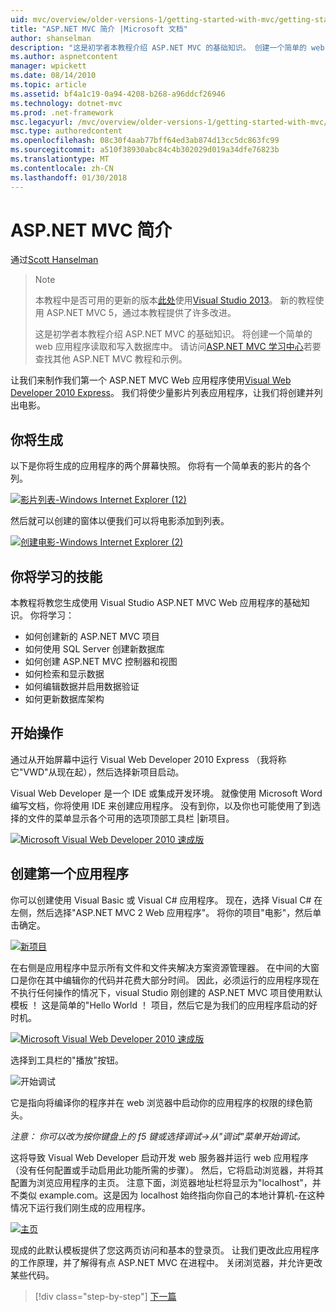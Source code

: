 ```yaml
---
uid: mvc/overview/older-versions-1/getting-started-with-mvc/getting-started-with-mvc-part1
title: "ASP.NET MVC 简介 |Microsoft 文档"
author: shanselman
description: "这是初学者本教程介绍 ASP.NET MVC 的基础知识。 创建一个简单的 web 应用程序读取和写入数据库中。"
ms.author: aspnetcontent
manager: wpickett
ms.date: 08/14/2010
ms.topic: article
ms.assetid: bf4a1c19-0a94-4208-b268-a96ddcf26946
ms.technology: dotnet-mvc
ms.prod: .net-framework
msc.legacyurl: /mvc/overview/older-versions-1/getting-started-with-mvc/getting-started-with-mvc-part1
msc.type: authoredcontent
ms.openlocfilehash: 08c30f4aab77bff64ed3ab874d13cc5dc863fc99
ms.sourcegitcommit: a510f38930abc84c4b302029d019a34dfe76823b
ms.translationtype: MT
ms.contentlocale: zh-CN
ms.lasthandoff: 01/30/2018
---
```

<a name="intro-to-aspnet-mvc"></a>ASP.NET MVC 简介
====================
通过[Scott Hanselman](https://github.com/shanselman)

> > [!NOTE]
> > 本教程中是否可用的更新的版本[此处](../../getting-started/introduction/getting-started.md)使用[Visual Studio 2013](https://www.microsoft.com/visualstudio/eng/2013-downloads)。 新的教程使用 ASP.NET MVC 5，通过本教程提供了许多改进。
> 
> 
> 这是初学者本教程介绍 ASP.NET MVC 的基础知识。 将创建一个简单的 web 应用程序读取和写入数据库中。 请访问[ASP.NET MVC 学习中心](../../../index.md)若要查找其他 ASP.NET MVC 教程和示例。


让我们来制作我们第一个 ASP.NET MVC Web 应用程序使用[Visual Web Developer 2010 Express](https://www.microsoft.com/express/Web/)。 我们将使少量影片列表应用程序，让我们将创建并列出电影。

## <a name="what-youll-build"></a>你将生成

以下是你将生成的应用程序的两个屏幕快照。 你将有一个简单表的影片的各个列。

[![影片列表-Windows Internet Explorer (12)](getting-started-with-mvc-part1/_static/image2.png)](getting-started-with-mvc-part1/_static/image1.png)

然后就可以创建的窗体以便我们可以将电影添加到列表。

[![创建电影-Windows Internet Explorer (2)](getting-started-with-mvc-part1/_static/image4.png)](getting-started-with-mvc-part1/_static/image3.png)

## <a name="skills-youll-learn"></a>你将学习的技能

本教程将教您生成使用 Visual Studio ASP.NET MVC Web 应用程序的基础知识。 你将学习：

- 如何创建新的 ASP.NET MVC 项目
- 如何使用 SQL Server 创建新数据库
- 如何创建 ASP.NET MVC 控制器和视图
- 如何检索和显示数据
- 如何编辑数据并启用数据验证
- 如何更新数据库架构

## <a name="get-started"></a>开始操作

通过从开始屏幕中运行 Visual Web Developer 2010 Express （我将称它"VWD"从现在起），然后选择新项目启动。

Visual Web Developer 是一个 IDE 或集成开发环境。 就像使用 Microsoft Word 编写文档，你将使用 IDE 来创建应用程序。 没有到你，以及你也可能使用了到选择的文件的菜单显示各个可用的选项顶部工具栏 |新项目。

[![Microsoft Visual Web Developer 2010 速成版](getting-started-with-mvc-part1/_static/image6.png)](getting-started-with-mvc-part1/_static/image5.png)

## <a name="creating-your-first-application"></a>创建第一个应用程序

你可以创建使用 Visual Basic 或 Visual C# 应用程序。 现在，选择 Visual C# 在左侧，然后选择"ASP.NET MVC 2 Web 应用程序"。 将你的项目"电影"，然后单击确定。

[![新项目](getting-started-with-mvc-part1/_static/image8.png)](getting-started-with-mvc-part1/_static/image7.png)

在右侧是应用程序中显示所有文件和文件夹解决方案资源管理器。 在中间的大窗口是你在其中编辑你的代码并花费大部分时间。 因此，必须运行的应用程序现在不执行任何操作的情况下，visual Studio 刚创建的 ASP.NET MVC 项目使用默认模板 ！ 这是简单的"Hello World ！ 项目，然后它是为我们的应用程序启动的好时机。

[![Microsoft Visual Web Developer 2010 速成版](getting-started-with-mvc-part1/_static/image10.png)](getting-started-with-mvc-part1/_static/image9.png)

选择到工具栏的"播放"按钮。

![开始调试](getting-started-with-mvc-part1/_static/image11.png)

它是指向将编译你的程序并在 web 浏览器中启动你的应用程序的权限的绿色箭头。

*注意： 你可以改为按你键盘上的 f5 键或选择调试-&gt;从"调试"菜单开始调试。*

这将导致 Visual Web Developer 启动开发 web 服务器并运行 web 应用程序 （没有任何配置或手动启用此功能所需的步骤）。 然后，它将启动浏览器，并将其配置为浏览应用程序的主页。 注意下面，浏览器地址栏将显示为"localhost"，并不类似 example.com。这是因为 localhost 始终指向你自己的本地计算机-在这种情况下运行我们刚生成的应用程序。

[![主页](getting-started-with-mvc-part1/_static/image13.png)](getting-started-with-mvc-part1/_static/image12.png)

现成的此默认模板提供了您这两页访问和基本的登录页。 让我们更改此应用程序的工作原理，并了解得有点 ASP.NET MVC 在进程中。 关闭浏览器，并允许更改某些代码。

>[!div class="step-by-step"]
[下一篇](getting-started-with-mvc-part2.md)
